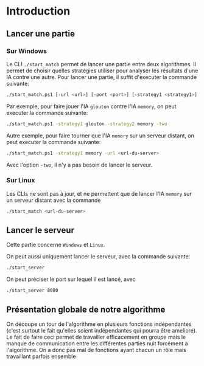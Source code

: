 # Introduction

## Lancer une partie

### Sur Windows

Le CLI `./start_match` permet de lancer une partie entre deux algorithmes. Il permet de choisir quelles stratégies utiliser pour analyser les résultats d'une IA contre une autre. Pour lancer une partie, il suffit d'executer la commande suivante:

```bash
./start_match.ps1 [-url <url>] [-port <port>] [-strategy1 <strategy1>] [-strategy2 <strategy2>] [-two] [-help]       
```

Par exemple, pour faire jouer l'IA `glouton` contre l'IA `memory`, on peut executer la commande suivante:

```bash
./start_match.ps1 -strategy1 glouton -strategy2 memory -two
```

Autre exemple, pour faire tourner que l'IA `memory` sur un serveur distant, on peut executer la commande suivante:

```bash
./start_match.ps1 -strategy1 memory -url <url-du-server>
```

Avec l'option `-two`, il n'y a pas besoin de lancer le serveur.

### Sur Linux

Les CLIs ne sont pas à jour, et ne permettent que de lancer l'IA `memory` sur un serveur distant avec la commande

```bash
./start_match <url-du-server>
```

## Lancer le serveur

Cette partie concerne `Windows` et `Linux`.

On peut aussi uniquement lancer le serveur, avec la commande suivante:

```bash
./start_server
```

On peut préciser le port sur lequel il est lancé, avec

```bash
./start_server 8080
```

## Présentation globale de notre algorithme

On découpe un tour de l'algorithme en plusieurs fonctions indépendantes (c'est surtout le fait qu'elles soient indépendantes qui pourra être amelioré). Le fait de faire ceci permet de travailler efficacement en groupe mais le manque de communication entre les différentes parties nuit forcément à l'algorithme. On a donc pas mal de fonctions ayant chacun un rôle mais travaillant parfois ensemble
